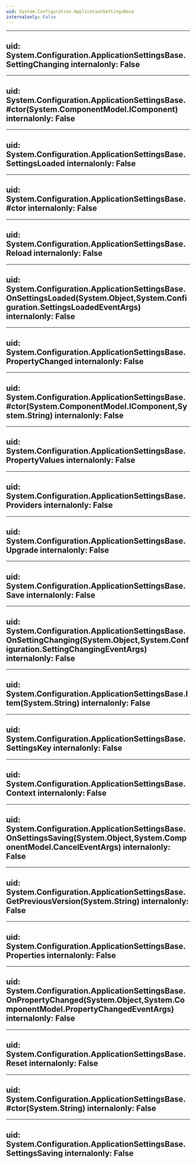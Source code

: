 ```yaml
---
uid: System.Configuration.ApplicationSettingsBase
internalonly: False
---
```


---
uid: System.Configuration.ApplicationSettingsBase.SettingChanging
internalonly: False
---

---
uid: System.Configuration.ApplicationSettingsBase.#ctor(System.ComponentModel.IComponent)
internalonly: False
---

---
uid: System.Configuration.ApplicationSettingsBase.SettingsLoaded
internalonly: False
---

---
uid: System.Configuration.ApplicationSettingsBase.#ctor
internalonly: False
---

---
uid: System.Configuration.ApplicationSettingsBase.Reload
internalonly: False
---

---
uid: System.Configuration.ApplicationSettingsBase.OnSettingsLoaded(System.Object,System.Configuration.SettingsLoadedEventArgs)
internalonly: False
---

---
uid: System.Configuration.ApplicationSettingsBase.PropertyChanged
internalonly: False
---

---
uid: System.Configuration.ApplicationSettingsBase.#ctor(System.ComponentModel.IComponent,System.String)
internalonly: False
---

---
uid: System.Configuration.ApplicationSettingsBase.PropertyValues
internalonly: False
---

---
uid: System.Configuration.ApplicationSettingsBase.Providers
internalonly: False
---

---
uid: System.Configuration.ApplicationSettingsBase.Upgrade
internalonly: False
---

---
uid: System.Configuration.ApplicationSettingsBase.Save
internalonly: False
---

---
uid: System.Configuration.ApplicationSettingsBase.OnSettingChanging(System.Object,System.Configuration.SettingChangingEventArgs)
internalonly: False
---

---
uid: System.Configuration.ApplicationSettingsBase.Item(System.String)
internalonly: False
---

---
uid: System.Configuration.ApplicationSettingsBase.SettingsKey
internalonly: False
---

---
uid: System.Configuration.ApplicationSettingsBase.Context
internalonly: False
---

---
uid: System.Configuration.ApplicationSettingsBase.OnSettingsSaving(System.Object,System.ComponentModel.CancelEventArgs)
internalonly: False
---

---
uid: System.Configuration.ApplicationSettingsBase.GetPreviousVersion(System.String)
internalonly: False
---

---
uid: System.Configuration.ApplicationSettingsBase.Properties
internalonly: False
---

---
uid: System.Configuration.ApplicationSettingsBase.OnPropertyChanged(System.Object,System.ComponentModel.PropertyChangedEventArgs)
internalonly: False
---

---
uid: System.Configuration.ApplicationSettingsBase.Reset
internalonly: False
---

---
uid: System.Configuration.ApplicationSettingsBase.#ctor(System.String)
internalonly: False
---

---
uid: System.Configuration.ApplicationSettingsBase.SettingsSaving
internalonly: False
---
